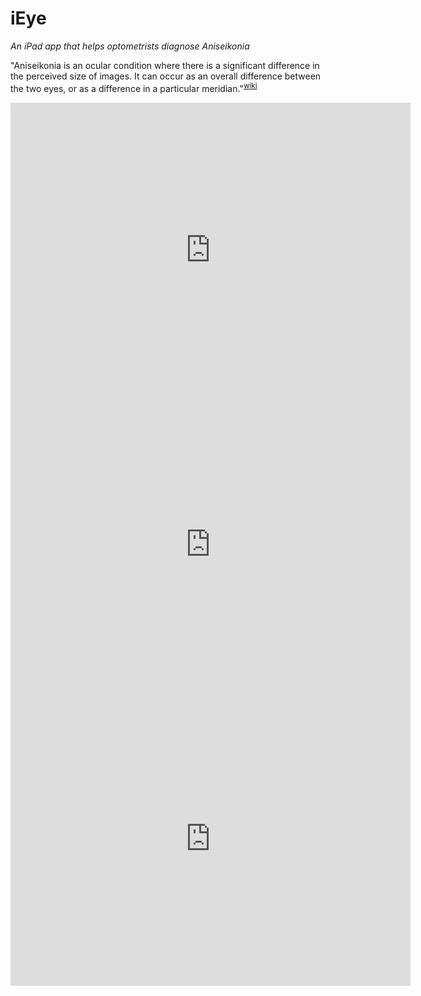 # iEye

*An iPad app that helps optometrists diagnose Aniseikonia*

"Aniseikonia is an ocular condition where there is a significant difference in the perceived size of images. 
It can occur as an overall difference between the two eyes, or as a difference in a particular meridian."<sup>[wiki](https://en.wikipedia.org/wiki/Aniseikonia)</sup> 

<iframe src='https://gfycat.com/ifr/SoulfulWeepyGrunion' frameborder='0' scrolling='no' width='640' height='471' allowfullscreen></iframe>

<iframe src='https://gfycat.com/ifr/CarelessNewDachshund' frameborder='0' scrolling='no' width='640' height='471' allowfullscreen></iframe>

<iframe src='https://gfycat.com/ifr/ShinyNextAmericanmarten' frameborder='0' scrolling='no' width='640' height='471' allowfullscreen></iframe>